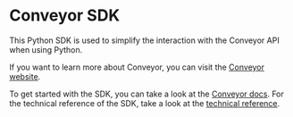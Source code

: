 # Conveyor SDK

This Python SDK is used to simplify the interaction with the Conveyor API when using Python.

If you want to learn more about Conveyor, you can visit the [Conveyor website](https://conveyordata.com/).

To get started with the SDK, you can take a look at the [Conveyor docs](https://docs.conveyordata.com/how-to-guides/developer-tooling/python-sdk).
For the technical reference of the SDK, take a look at the [technical reference](https://docs.conveyordata.com/technical-reference/python-sdk).
